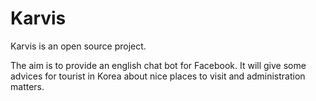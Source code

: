 # Karvis

Karvis is an open source project. 

The aim is to provide an english chat bot for Facebook. It will give some advices for tourist in Korea about nice places to visit and administration matters. 
